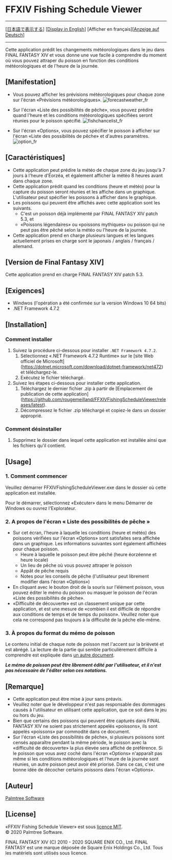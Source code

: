 ﻿# FFXIV Fishing Schedule Viewer<a name="top_of_content"></a>

---

[[日本語で表示する](README.md#top_of_content)] [[Display in English](README_en.md#top_of_content)] [Afficher en français][[Anzeige auf Deutsch](README_de.md#top_of_content)]

---

Cette application prédit les changements météorologiques dans le jeu dans FINAL FANTASY XIV et vous donne une vue facile à comprendre du moment où vous pouvez attraper du poisson en fonction des conditions météorologiques et de l'heure de la journée.

## [Manifestation]

- Vous pouvez afficher les prévisions météorologiques pour chaque zone sur l'écran «Prévisions météorologiques».
![forecastweather_fr](https://user-images.githubusercontent.com/28302784/88461529-3c204c80-cedf-11ea-86c8-7f01023f34e5.png)

- Sur l'écran «Liste des possibilités de pêche», vous pouvez prédire quand l'heure et les conditions météorologiques spécifiées seront réunies pour le poisson spécifié.
![fishchancelist_fr](https://user-images.githubusercontent.com/28302784/88461532-3d517980-cedf-11ea-8b01-6aedc8a252e3.png)

- Sur l'écran «Options», vous pouvez spécifier le poisson à afficher sur l'écran «Liste des possibilités de pêche» et d'autres paramètres.
![option_fr](https://user-images.githubusercontent.com/28302784/88461531-3d517980-cedf-11ea-9b9a-10cf14808c0d.png)

## [Caractéristiques]

- Cette application peut prédire la météo de chaque zone du jeu jusqu'à 7 jours à l'heure d'Éorzéa, et également afficher la météo 8 heures avant dans chaque zone.
- Cette application prédit quand les conditions (heure et météo) pour la capture du poisson seront réunies et les affiche dans un graphique. L'utilisateur peut spécifier les poissons à afficher dans le graphique.
- Les poissons qui peuvent être affichés avec cette application sont les suivants.
   - C'est un poisson déjà implémenté par FINAL FANTASY XIV patch 5.3, et
   - «Poissons légendaires» ou «poissons mythiques» ou poisson qui ne peut pas être pêché selon la météo ou l'heure de la journée.
- Cette application prend en charge plusieurs langues et les langues actuellement prises en charge sont le japonais / anglais / français / allemand.

## [Version de Final Fantasy XIV]

Cette application prend en charge FINAL FANTASY XIV patch 5.3.

## [Exigences]

* Windwos (l'opération a été confirmée sur la version Windows 10 64 bits)
* .NET Framework 4.7.2

## [Installation]

### Comment installer

1. Suivez la procédure ci-dessous pour installer `.NET Framework 4.7.2`.
    1. Sélectionnez «.NET Framework 4.7.2 Runtime» sur le [site Web officiel de Microsoft] (https://dotnet.microsoft.com/download/dotnet-framework/net472) et téléchargez-le.
    2. Exécutez le fichier téléchargé.
2. Suivez les étapes ci-dessous pour installer cette application.
    1. Téléchargez le dernier fichier .zip à partir de [Emplacement de publication de cette application] (https://github.com/rougemeilland/FFXIVFishingScheduleViewer/releases/latest).
    2. Décompressez le fichier .zip téléchargé et copiez-le dans un dossier approprié.

### Comment désinstaller

1. Supprimez le dossier dans lequel cette application est installée ainsi que les fichiers qu'il contient.

## [Usage]

### 1. Comment commencer

Veuillez démarrer FFXIVFishingScheduleViewer.exe dans le dossier où cette application est installée.

Pour le démarrer, sélectionnez «Exécuter» dans le menu Démarrer de Windows ou ouvrez l'Explorateur.

### 2. A propos de l'écran « Liste des possibilités de pêche »

- Sur cet écran, l'heure à laquelle les conditions (heure et météo) des poissons vérifiées sur l'écran «Options» sont satisfaites sera affichée dans un graphique.
Les informations suivantes sont également affichées pour chaque poisson.
  - Heure à laquelle le poisson peut être pêché (heure éorzéenne et heure locale)
  - Un lieu de pêche où vous pouvez attraper le poisson
  - Appât de pêche requis
  - Notes pour les conseils de pêche (l'utilisateur peut librement modifier dans l'écran «Options»)
- En cliquant avec le bouton droit de la souris sur l'élément poisson, vous pouvez éditer le mémo du poisson ou masquer le poisson de l'écran «Liste des possibilités de pêche».
- «Difficulté de découverte» est un classement unique par cette application, et est une mesure de 
«combien il est difficile de répondre aux conditions de temps et de temps du poisson».
Veuillez noter que cela ne correspond pas toujours à la difficulté de la pêche elle-même.

### 3. À propos du format du mémo de poisson
Le contenu initial de chaque note de poisson met l'accent sur la brièveté et est abrégé.
La lecture de la partie qui semble particulièrement difficile à comprendre est expliquée dans [un autre document](AboutFishMemo_fr.md#top_of_content).

***Le mémo de poisson peut être librement édité par l'utilisateur, et il n'est pas nécessaire de l'éditer selon ces notations.***

## [Remarque]

- Cette application peut être mise à jour sans préavis.
- Veuillez noter que le développeur n'est pas responsable des dommages causés à l'utilisateur en utilisant cette application, que ce soit dans le jeu ou hors du jeu.
- Bien que certains des poissons qui peuvent être capturés dans FINAL FANTASY XIV ne soient pas strictement appelés «poissons», ils sont appelés «poissons» par commodité dans ce document.
- Sur l'écran «Liste des possibilités de pêche», si plusieurs poissons sont censés apparaître pendant la même période, le poisson avec la «difficulté de découverte» la plus élevée sera affiché de préférence. Si le poisson que vous avez coché dans l'écran «Options» n'apparaît pas même si les conditions météorologiques et l'heure de la journée sont réunies, un autre poisson peut avoir été priorisé. Dans ce cas, c'est une bonne idée de décocher certains poissons dans l'écran «Options».

## [Auteur]

[Palmtree Software](https://github.com/rougemeilland)

## [License]

«FFXIV Fishing Schedule Viewer» est sous [licence MIT](https://raw.githubusercontent.com/rougemeilland/FFXIVFishingScheduleViewer/master/LICENSE).  
© 2020 Palmtree Software.  

FINAL FANTASY XIV (C) 2010 - 2020 SQUARE ENIX CO., Ltd. FINAL FANTASY est une marque déposée de Square Enix Holdings Co., Ltd. Tous les matériels sont utilisés sous licence.